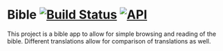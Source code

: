 # Bible [![Build Status](https://www.travis-ci.org/barnhill/Bible.svg?branch=master)](https://travis-ci.org/barnhill/Bible) [![API](https://img.shields.io/badge/API-21%2B-brightgreen.svg?style=flat)](https://android-arsenal.com/api?level=21)
This project is a bible app to allow for simple browsing and reading of the bible.  Different translations allow for comparison of translations as well.
